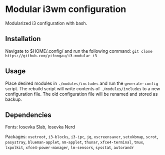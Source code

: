 # Modular i3wm configuration

Modularized i3 configuration with bash.

## Installation

Navigate to $HOME/.config/ and run the following command:
`git clone https://github.com/yifongau/i3-modular i3`

## Usage

Place desired modules in `./modules/includes` and run the
`generate-config` script. The rebuild script will write contents of
`./modules/includes` to a new configuration file. The old
configuration file will be renamed and stored as backup.

## Dependencies

Fonts: Iosevka Slab, Iosevka Nerd

Packages: `xsetroot`, `i3-blocks`, `i3-ipc`, `jq`,
`xscreensaver`, `setxkbmap`, `scrot`, `pasystray`,
`blueman-applet`, `nm-applet`, `thunar`, `xfce4-terminal`,
`tmux`, `lxpolkit`, `xfce4-power-manager`, `lm-sensors`,
`sysstat`, `autorandr`

